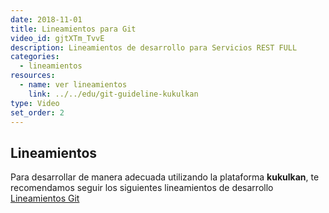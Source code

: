 ```yaml
---
date: 2018-11-01
title: Lineamientos para Git
video_id: gjtXTm_TvvE
description: Lineamientos de desarrollo para Servicios REST FULL
categories:
  - lineamientos
resources:
  - name: ver lineamientos
    link: ../../edu/git-guideline-kukulkan
type: Video
set_order: 2
---
```


## Lineamientos

Para desarrollar de manera adecuada utilizando la plataforma **kukulkan**, te recomendamos seguir los siguientes lineamientos de desarrollo [Lineamientos Git](../../edu/git-guideline-kukulkan)

